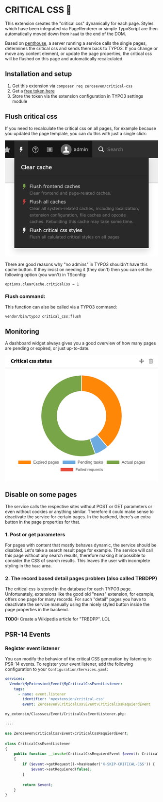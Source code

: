 # CRITICAL CSS 🚀

This extension creates the "critical css" dynamically for each page.
Styles which have been integrated via PageRenderer or simple TypoScript are then automatically moved down from `head` to the end of the DOM.

Based on [penthouse](https://github.com/pocketjoso/penthouse/tree/master), a server running a service calls the single pages, determines the critical css and sends them back to TYPO3.
If you change or move any content element, or update the page properties, the critical css will be flushed on this page and automatically recalculated.

## Installation and setup

1. Get this extension via `composer req zeroseven/critical-css`
2. Get a [free token here](https://www.zeroseven.de/critical-css)
3. Store the token via the extension configuration in TYPO3 settings module

## Flush critical css

If you need to recalculate the critical css on all pages, for example because you updated the page template, you can do this with just a single click:

![Flush critical css](Documentation/Images/flush_cache.png "Flush critical css")

There are good reasons why "no admins" in TYPO3 shouldn't have this cache button. If they insist on needing it (they don't) then you can set the following option (you won't) in TSconfig:

```
options.clearCache.criticalCss = 1
```

### Flush command:

This function can also be called via a TYPO3 command:

```
vendor/bin/typo3 critical_css:flush
```

## Monitoring

A dashboard widget always gives you a good overview of how many pages are pending or expired, or just up-to-date.

![Dashboard widget](Documentation/Images/dashboard_widget.png "Dashboard widget")

## Disable on some pages

The service calls the respective sites without POST or GET parameters or even without cookies or anything similar.
Therefore it could make sense to deactivate the service for certain pages.
In the backend, there's an extra button in the page properties for that.

### 1. Post or get parameters

For pages with content that mostly behaves dynamic, the service should be disabled.
Let's take a search result page for example. The service will call this page without any search results, therefore making it impossible to consider the CSS of search results.
This leaves the user with incomplete styling in the `head` area.

### 2. The record based detail pages problem (also called TRBDPP)

The critical css is stored in the database for each TYPO3 page.
Unfortunately, extensions like the good old "news" extension, for example, offers one page for many records.
For such "detail" pages you have to deactivate the service manually using the nicely styled button inside the page properties in the backend.

**TODO:** Create a Wikipedia article for "TRBDPP". LOL

## PSR-14 Events

### Register event listener

You can modify the behavior of the critical CSS generation by listening to PSR-14 events. To register your event listener, add the following configuration to your `Configuration/Services.yaml`:

```yaml
services:
  Vendor\MyExtension\Event\MyCriticalCssEventListener:
    tags:
      - name: event.listener
        identifier: 'myextension/critical-css'
        event: Zeroseven\CriticalCss\Event\CriticalCssRequierdEvent
```

`my_extensin/Classses/Event/CriticalCssEventListener.php`:

```php
....

use Zeroseven\CriticalCss\Event\CriticalCssRequierdEvent;

class CriticalCssEventListener
{
    public function __invoke(CriticalCssRequierdEvent $event): CriticalCssRequierdEvent
    {
        if ($event->getRequest()->hasHeader('X-SKIP-CRITICAL-CSS')) {
            $event->setRequiered(false);
        }

        return $event;
    }
}
```
